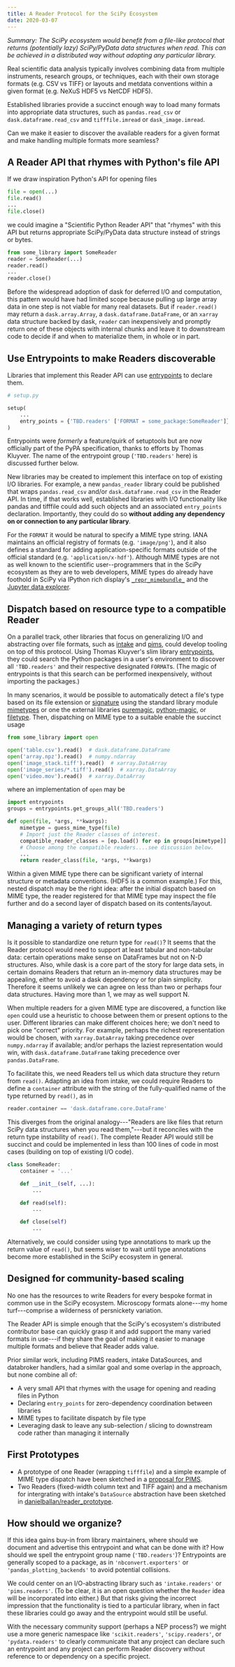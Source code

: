```yaml
---
title: A Reader Protocol for the SciPy Ecosystem
date: 2020-03-07
---
```


*Summary: The SciPy ecosystem would benefit from a file-like protocol that
returns (potentially lazy) SciPy/PyData data structures when read. This can be
achieved in a distributed way without adopting any particular library.*

Real scientific data analysis typically involves combining data from multiple
instruments, research groups, or techniques, each with their own storage formats
(e.g. CSV vs TIFF) or layouts and metdata conventions within a given format
(e.g. NeXuS HDF5 vs NetCDF HDF5).

Established libraries provide a succinct enough way to load many formats into
appropriate data structures, such as ``pandas.read_csv`` or
``dask.dataframe.read_csv`` and ``tifffile.imread`` or ``dask_image.imread``.

Can we make it easier to discover the available readers for a given format
and make handling multiple formats more seamless?

## A Reader API that rhymes with Python's file API

If we draw inspiration Python's API for opening files

```python
file = open(...)
file.read()
...
file.close()
```

we could imagine a "Scientific Python Reader API" that "rhymes" with this API
but returns appropriate SciPy/PyData data structure instead of strings or bytes.

```python
from some_library import SomeReader
reader = SomeReader(...)
reader.read()
...
reader.close()
```

Before the widespread adoption of dask for deferred I/O and computation, this
pattern would have had limited scope because pulling up large array data in one
step is not viable for many real datasets. But if ``reader.read()`` may return a
`dask.array.Array`, a `dask.dataframe.DataFrame`, or an `xarray` data structure
backed by dask, `reader` can inexpensively and promptly return one of these
objects with internal chunks and leave it to downstream code to
decide if and when to materialize them, in whole or in part.

## Use Entrypoints to make Readers discoverable

Libraries that implement this Reader API can use
[entrypoints](https://packaging.python.org/specifications/entry-points/) to
declare them.

```python
# setup.py

setup(
    ...
    entry_points = {'TBD.readers' ['FORMAT = some_package:SomeReader']}
)
```

Entrypoints were *formerly* a feature/quirk of setuptools but are now officially
part of the PyPA specification, thanks to efforts by Thomas Kluyver. The name of
the entrypoint group (`'TBD.readers'` here) is discussed further below.

New libraries may be created to implement this interface on top of existing I/O
libraries. For example, a new `pandas_reader` library could be published that
wraps `pandas.read_csv` and/or `dask.dataframe.read_csv` in the Reader API. In
time, if that works well, established libraries with I/O functionality like
pandas and tifffile could add such objects and an associated `entry_points`
declaration.  Importantly, they could do so **without adding any dependency on
or connection to any particular library**.

For the ``FORMAT`` it would be natural to specify a MIME type string.
IANA maintains an official registry of formats (e.g. ``'image/png'``), and it
also defines a standard for adding application-specific formats outside of the
official standard (e.g. ``'application/x-hdf'``).
Although MIME types are not as well known to the scientific user--programmers
that in the SciPy ecosystem as they are to web developers, MIME types do already
have foothold in SciPy via IPython rich display's
[`_repr_mimebundle_`](https://ipython.readthedocs.io/en/stable/config/integrating.html#MyObject._repr_mimebundle_)
and the
[Jupyter data explorer](https://github.com/jupyterlab/jupyterlab-data-explorer).

## Dispatch based on resource type to a compatible Reader

On a parallel track, other libraries that focus on generalizing I/O and
abstracting over file formats, such as
[intake](https://intake.readthedocs.io/) and
[pims](http://soft-matter.github.io/pims), could develop tooling on top of this
protocol. Using Thomas Kluyver's slim library
[entrypoints](https://entrypoints.readthedocs.io/),
they could search the Python packages in a user's environment to discover all
``'TBD.readers'`` and their respective designated ``FORMAT``s. (The magic of
entrypoints is that this search can be performed inexpensively, without
importing the packages.)

In many scenarios, it would be possible to automatically detect a file's type
based on its file extension or
[signature](https://en.wikipedia.org/wiki/List_of_file_signatures) using the
standard library module
[mimetypes](https://docs.python.org/3/library/mimetypes.html) or one the
external libraries [puremagic](https://pypi.org/project/puremagic/),
[python-magic](https://pypi.org/project/python-magic/), or
[filetype](https://pypi.org/project/filetype/). Then, dispatching on MIME type
to a suitable enable the succinct usage

```python
from some_library import open

open('table.csv').read()  # dask.dataframe.DataFrame
open('array.npz').read()  # numpy.ndarray
open('image_stack.tiff').read()  # xarray.DataArray
open('image_series/*.tiff').read()  # xarray.DataArray
open('video.mov').read()  # xarray.DataArray
```

where an implementation of `open` may be

```python
import entrypoints
groups = entrypoints.get_groups_all('TBD.readers')

def open(file, *args, **kwargs):
    mimetype = guess_mime_type(file)
    # Import just the Reader classes of interest.
    compatible_reader_classes = [ep.load() for ep in groups[mimetype]]
    # Choose among the compatible readers....see discussion below.
    ...
    return reader_class(file, *args, **kwargs)
```

Within a given MIME type there can be significant variety of internal structure
or metadata conventions. (HDF5 is a common example.) For this, nested dispatch
may be the right idea: after the initial dispatch based on MIME type, the reader
registered for that MIME type may inspect the file further and do a second layer
of dispatch based on its contents/layout.

## Managing a variety of return types

Is it possible to standardize one return type for `read()`? It seems that
the Reader protocol would need to support at least tabular and non-tabular data:
certain operations make sense on DataFrames but not on N-D structures. Also,
while dask is a core part of the story for large data sets, in certain domains
Readers that return an in-memory data structures may be appealing, either to
avoid a dask dependency or for plain simplicity. Therefore it seems unlikely
we can agree on less than two or perhaps four data structures. Having more than
1, we may as well support N.

When multiple readers for a given MIME type are discovered, a function like
`open` could use a heuristic to choose between them or present options to the
user. Different libraries can make different choices here; we don't need to pick
one "correct" priority. For example, perhaps the richest representation would be
chosen, with ``xarray.DataArray`` taking precedence over ``numpy.ndarray`` if
available; and/or perhaps the laziest representation would win, with
``dask.dataframe.DataFrame`` taking precedence over ``pandas.DataFrame``.

To facilitate this, we need Readers tell us which data structure they return
from `read()`. Adapting an idea from intake, we could require Readers to define
a `container` attribute with the string of the fully-qualified name of the
type returned by `read()`, as in

```py
reader.container == 'dask.dataframe.core.DataFrame'
```

This diverges from the original analogy---"Readers are like files that return
SciPy data structures when you read them,"---but it reconciles with the return
type instability of ``read()``. The complete Reader API would still be succinct
and could be implemented in less than 100 lines of code in most cases (building
on top of existing I/O code).

```py
class SomeReader:
    container = '...'

    def __init__(self, ...):
        ...

    def read(self):
        ...

    def close(self)
        ...
```

Alternatively, we could consider using type annotations to mark up the return
value of `read()`, but seems wiser to wait until type annotations become
more established in the SciPy ecosystem in general.

## Designed for community-based scaling

No one has the resources to write Readers for every bespoke format in common
use in the SciPy ecosystem. Microscopy formats alone---my home turf---comprise a
wilderness of persnickety variation.

The Reader API is simple enough that the SciPy's ecosystem's distributed
contributor base can quickly grasp it and add support the many varied formats in
use---if they share the goal of making it easier to manage multiple formats and
believe that Reader adds value.

Prior similar work, including PIMS readers, intake DataSources, and databroker
handlers, had a similar goal and some overlap in the approach, but none combine
all of:

* A very small API that rhymes with the usage for opening and reading files in
  Python
* Declaring `entry_points` for zero-dependency coordination between libraries
* MIME types to facilitate dispatch by file type
* Leveraging dask to leave any sub-selection / slicing to downstream code rather
  than managing it internally

## First Prototypes

* A prototype of one Reader (wrapping `tifffile`) and a simple example of
  MIME type dispatch have been sketched in a
  [proposal for PIMS](https://github.com/danielballan/pims2-prototype).
* Two Readers (fixed-width column text and TIFF again) and a mechanism for
  intergrating with intake's `DataSource` abstraction have been sketched in
  [danielballan/reader_prototype](https://github.com/danielballan/reader_prototype).

## How should we organize?

If this idea gains buy-in from library maintainers, where should we document and
advertise this entrypoint and what can be done with it?  How should we spell the
entrypoint group name (`'TBD.readers'`)? Entrypoints are generally scoped to a
package, as in `'nbconvert.exporters'` or `'pandas_plotting_backends'` to avoid
potential collisions.

We could center on an I/O-abstracting library such as `'intake.readers'` or
`'pims.readers'`. (To be clear, it is an open question whether the `Reader` idea
will be incorporated into either.) But that risks giving the incorrect
impression that the functionality is tied to a particular library, when in fact
these libraries could go away and the entrypoint would still be useful.

With the necessary community support (perhaps a NEP process?) we might use a
more generic namespace like `'scikit.readers'`, `'scipy.readers'`, or
`'pydata.readers'` to clearly communicate that any project can declare such an
entrypoint and any project can perform Reader discovery without reference to or
dependency on a specific project.
